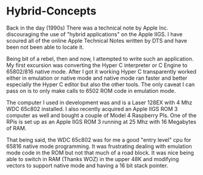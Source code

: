 # Hybrid-Concepts

Back in the day (1990s) There was a technical note by Apple Inc. discouraging the use of "hybrid applications" on the Apple IIGS.  I have scoured all of the online Apple Technical Notes written by DTS and have been not been able to locate it.

Being bit of a rebel, then and now, I attempted to write such an application.  My first excursion was converting the Hyper C interpreter or C Engine to 65802/816 native mode.  After I got it working Hyper C transparently worked either in emulation or native mode and native mode ran faster and better especially the Hyper C editor but also the other tools.  The only caveat I can pass on is to only make calls to 6502 ROM code in emulation mode.

The computer I used in development was and is a Laser 128EX with 4 Mhz WDC 65c802 installed.  I also recently acquired an Apple IIGS ROM 3 computer as well and bought a couple of Model 4 Raspberry PIs.  One of the RPis is set up as an Apple IIGS ROM 3 running at 25 Mhz with 16 Megabytes of RAM.

That being said, the WDC 65c802 was for me a good "entry level" cpu for 65816 native mode programming.  It was frustrating dealing with emulation mode code in the ROM but not that much of a road block.  It was nice being able to switch in RAM (Thanks WOZ) in the upper 48K and modifying vectors to support native mode and having a 16 bit stack pointer.  


